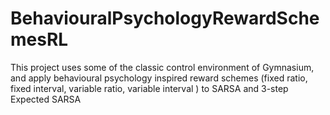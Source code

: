 # BehaviouralPsychologyRewardSchemesRL
 This project uses some of the classic control environment of Gymnasium, and apply behavioural psychology inspired reward schemes (fixed ratio, fixed interval, variable ratio, variable interval ) to SARSA and 3-step Expected SARSA 
